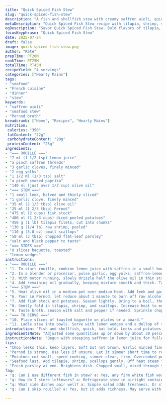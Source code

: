 ```yaml
---
title: "Quick Spiced Fish Stew"
slug: "quick-spiced-fish-stew"
description: "A fish and shellfish stew with creamy saffron aioli, quick to prepare. Uses tilapia, shrimp, and scallops simmered with leeks, potatoes, and Pernod-flavored broth. Served with toasted baguette slices and lemon wedges. Rouille made with garlic, egg yolks, lemon, and saffron oil. Slightly altered quantities and added smoked paprika for warmth. Steps reorganized to speed up cooking with short simmering and resting times. A simple, hearty main course free of nuts and dairy."
metaDescription: "Quick Spiced Fish Stew recipe with tilapia, shrimp, scallops. Creamy saffron aioli, hearty, nut-free, simple yet rich."
ogDescription: "Savor Quick Spiced Fish Stew. Bold flavors of tilapia, shrimp, scallops paired with saffron aioli. Perfect for a hearty meal."
focusKeyphrase: "Quick Spiced Fish Stew"
date: 2025-07-24
draft: false
image: quick-spiced-fish-stew.png
author: "Kate"
prepTime: PT20M
cookTime: PT25M
totalTime: PT45M
recipeYield: "4 servings"
categories: ["Hearty Mains"]
tags:
- "seafood"
- "French cuisine"
- "dinner"
- "stew"
keywords:
- "saffron aioli"
- "seafood stew"
- "Pernod broth"
breadcrumb: ["Home", "Recipes", "Hearty Mains"]
nutrition: 
 calories: "350"
 fatContent: "22g"
 carbohydrateContent: "20g"
 proteinContent: "25g"
ingredients:
- "=== ROUILLE ==="
- "7 ml (1 1/2 tsp) lemon juice"
- "a pinch saffron threads"
- "3 garlic cloves, finely minced"
- "2 egg yolks"
- "1 1/2 ml (1/3 tsp) salt"
- "a pinch smoked paprika"
- "140 ml (just over 1/2 cup) olive oil"
- "=== STEW ==="
- "1 small leek, halved and thinly sliced"
- "1 garlic clove, finely minced"
- "35 ml (2 1/3 tbsp) olive oil"
- "25 ml (1 2/3 tbsp) Pernod"
- "475 ml (2 cups) fish stock"
- "400 ml (1 2/3 cups) diced peeled potatoes"
- "450 g (1 lb) tilapia filets, cut into chunks"
- "130 g (1/4 lb) raw shrimp, peeled"
- "110 g (3.8 oz) small scallops"
- "50 ml (3 tbsp) chopped flat-leaf parsley"
- "salt and black pepper to taste"
- "=== SIDES ==="
- "8 slices baguette, toasted"
- "lemon wedges"
instructions:
- "=== ROUILLE ==="
- "1. To start rouille, combine lemon juice with saffron in a small bowl. Let steep few minutes."
- "2. In a blender or processor, pulse garlic, egg yolks, saffron-lemon mixture, salt, and smoked paprika into a paste."
- "3. With motor running, slowly drizzle half the olive oil in thin stream until thick and creamy like mayonnaise forms."
- "4. Add remaining oil gradually, keeping mixture smooth and thick. Taste and adjust seasoning. Chill until serving."
- "=== STEW ==="
- "5. Heat olive oil in a medium pot over medium heat. Add leek and garlic, sauté 3 minutes or until soft but not browned. Season with salt and pepper."
- "6. Pour in Pernod, let reduce about 1 minute to burn off raw alcohol."
- "7. Add fish stock and potatoes. Season lightly. Bring to a boil, then reduce heat to low, cover and simmer 10 minutes until potatoes are tender but firm."
- "8. Gently fold in tilapia, shrimp, and scallops. Increase heat to medium-high until just boiling. Cover and remove from heat immediately. Let rest covered 6 minutes so seafood finishes cooking through steam."
- "9. Taste broth, season with salt and pepper if needed. Sprinkle chopped parsley over stew."
- "=== TO SERVE ==="
- "10. Place slices of toasted baguette on plates or a board."
- "11. Ladle stew into bowls. Serve with lemon wedges and a dollop of rouille spread on bread if desired."
introduction: "Fish and shellfish, quick, but bold. Leeks and potatoes simmered with Pernod-flavored broth. Saffron and smoked paprika twist the usual. Rouille aioli makes it rich—garlic, lemon, egg yolks, thick olive oil emulsion. Toasted baguette slices for crunch, lemon wedges for tartness. No dairy, no nuts—a light meal that feels lush. Speeds through prep and cooking, just under 45 minutes. Layers of flavor, simple technique. Steaming seafood finishes quietly off heat. A stew, but different. Rustic but refined. Herbs and spices played differently. No waiting long for potatoes to mush. Sharp acidity. Creamy heat. Handles four hungry mouths easily. A weekday meal with a French flare. No fuss but not bland."
ingredientsNote: "Adjusted some quantities up or down by about 30 percent for a balanced portion size and texture. Substituted smoked paprika instead of cayenne to add a milder smoky warmth rather than sharp heat. Reduced the Pernod amount slightly to avoid overpowering liquor notes in the broth. Potatoes diced smaller for faster cooking. Increased garlic a bit in rouille, less salt for seasoning flexibility later. Olive oil good quality, fruity and fresh, important to the rouille creaminess. Parsley added at the end for freshness and color, cut into small pieces for better integration. Baguette slices toasted to golden, crisp but still soft inside. Lemons quartered thin for easy squeezing, adding brightness."
instructionsNote: "Begun with steeping saffron in lemon juice for fuller infusion. Rouille made early, thickened steadily with slow oil drizzle like making mayonnaise. Refrigeration helps flavors meld and texture fix. Sauté leeks softly without browning to keep sweetness. Pernod added then reduced to keep aroma but evaporate harshness. Simmer potatoes covered to speed tenderness without overcooking. Seafood added last and cooked gently closed off heat for even doneness—avoids rubbery texture. Final seasoning after seafood cooks to balance salt perfectly. Parsley scattered after off-heat rest to keep fresh herb character visible. Bread toasted separately to maintain crunch; rouille slathered tableside to avoid sogginess. Lemon wedges optional squeeze. Simple plating, but layered flavors through timing and blend of ingredients."
tips:
- "Chop leeks thin, keep layers. Soft but not brown. Garlic minced fine for rouille. Helps broth flavor pop."
- "Pernod is strong. Use less if unsure. Let it simmer short time to reduce raw flavor and harshness."
- "Potatoes cut small, speed cooking, simmer clear, firm. Overcooked potatoes mushy. Watch closely, taste for doneness."
- "Seafood last. Add tilapia, shrimp, scallops gently. Off heat steam finishes cooking, keeps seafood tender. No rubbery texture."
- "Fresh parsley at end. Brightens dish. Chopped small, mixed through stew. Enhances color and flavor, easy integration."
faq:
- "q: Can I use different fish in stew? a: Yes, any firm white fish works. Cod or haddock is good. Adjust cooking times as needed."
- "q: How do I store leftovers? a: Refrigerate stew in airtight containers. Consume within three days. Can freeze, but texture changes."
- "q: What side dishes pair well? a: Simple salad adds freshness. Or steamed veggies for color and nutrients. Rice could work."
- "q: Can I skip rouille? a: Yes, but it adds richness. May serve with other dips or simply lemon for tangy flavor. Still delicious."

---
```

